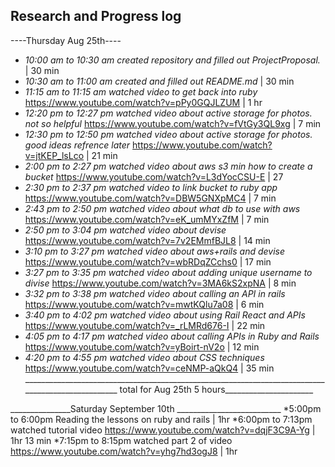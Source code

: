 ## Research and Progress log

----Thursday Aug 25th----
* _10:00 am to 10:30 am created repository and filled out ProjectProposal._ | 30 min
* _10:30 am to 11:00 am created and filled out README.md_ | 30 min
* _11:15 am to 11:15 am watched video to get back into ruby_ https://www.youtube.com/watch?v=pPy0GQJLZUM | 1 hr 
* _12:20 pm to 12:27 pm watched video about active storage for photos. not so helpful_ https://www.youtube.com/watch?v=fVtGy3QL9xg | 7 min 
* _12:30 pm to 12:50 pm  watched video about active storage for photos. good ideas refrence later_ https://www.youtube.com/watch?v=jtKEP_lsLco | 21 min 
* _2:00 pm to 2:27 pm watched video about aws s3 min how to create a bucket_ https://www.youtube.com/watch?v=L3dYocCSU-E | 27 
* _2:30 pm to 2:37 pm watched video to link bucket to ruby app_ https://www.youtube.com/watch?v=DBW5GNXpMC4 | 7 min
* _2:43 pm to 2:50 pm watched video about what db to use with aws_ https://www.youtube.com/watch?v=eK_umMYxZfM | 7 min
* _2:50 pm to 3:04 pm watched video about devise_ https://www.youtube.com/watch?v=7v2EMmfBJL8 | 14 min
* _3:10 pm to 3:27 pm watched video about aws+rails and devise_ https://www.youtube.com/watch?v=wbRDqZCchs0 | 17 min
* _3:27 pm to 3:35 pm watched video about adding unique username to divise_ https://www.youtube.com/watch?v=3MA6kS2xpNA | 8 min
* _3:32 pm to 3:38 pm watched video about calling an API in rails_ https://www.youtube.com/watch?v=mwtKQlu7a08 | 6 min
* _3:40 pm to 4:02 pm watched video about using Rail React and APIs_ https://www.youtube.com/watch?v=_rLMRd676-I | 22 min
* _4:05 pm to 4:17 pm watched video about calling APIs in Ruby and Rails_ https://www.youtube.com/watch?v=yBoirt-nV2o | 12 min
* _4:20 pm to 4:55 pm watched video about CSS techniques_ https://www.youtube.com/watch?v=ceNMP-aQkQ4 | 35 min
__________________________________________________________________________________________________ total for Aug 25th 5 hours______________________ 

_______________Saturday September 10th __________________________
*5:00pm to 6:00pm Reading the lessons on ruby and rails | 1hr
*6:00pm to 7:13pm watched tutorial video https://www.youtube.com/watch?v=dqjF3C9A-Yg | 1hr 13 min
*7:15pm to 8:15pm watched part 2 of video https://www.youtube.com/watch?v=yhg7hd3ogJ8 | 1hr 
